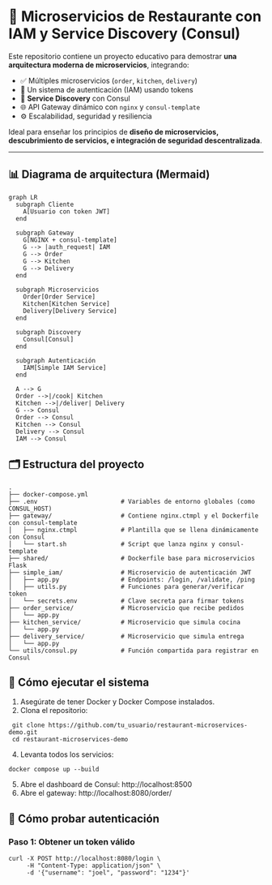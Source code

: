 # 🧪 Microservicios de Restaurante con IAM y Service Discovery (Consul)

Este repositorio contiene un proyecto educativo para demostrar **una arquitectura moderna de microservicios**, integrando:

- ✅ Múltiples microservicios (`order`, `kitchen`, `delivery`)
- 🔐 Un sistema de autenticación (IAM) usando tokens
- 🔎 **Service Discovery** con Consul
- 🌐 API Gateway dinámico con `nginx` y `consul-template`
- ⚙️ Escalabilidad, seguridad y resiliencia

Ideal para enseñar los principios de **diseño de microservicios, descubrimiento de servicios, e integración de seguridad descentralizada**.

---

## 📊 Diagrama de arquitectura (Mermaid)

```mermaid
graph LR
  subgraph Cliente
    A[Usuario con token JWT]
  end

  subgraph Gateway
    G[NGINX + consul-template]
    G --> |auth_request| IAM
    G --> Order
    G --> Kitchen
    G --> Delivery
  end

  subgraph Microservicios
    Order[Order Service]
    Kitchen[Kitchen Service]
    Delivery[Delivery Service]
  end

  subgraph Discovery
    Consul[Consul]
  end

  subgraph Autenticación
    IAM[Simple IAM Service]
  end

  A --> G
  Order -->|/cook| Kitchen
  Kitchen -->|/deliver| Delivery
  G --> Consul
  Order --> Consul
  Kitchen --> Consul
  Delivery --> Consul
  IAM --> Consul
```

## 🗂️ Estructura del proyecto
```
.
├── docker-compose.yml
├── .env                       # Variables de entorno globales (como CONSUL_HOST)
├── gateway/                   # Contiene nginx.ctmpl y el Dockerfile con consul-template
│   ├── nginx.ctmpl            # Plantilla que se llena dinámicamente con Consul
│   └── start.sh               # Script que lanza nginx y consul-template
├── shared/                    # Dockerfile base para microservicios Flask
├── simple_iam/                # Microservicio de autenticación JWT
│   ├── app.py                 # Endpoints: /login, /validate, /ping
│   ├── utils.py               # Funciones para generar/verificar token
│   └── secrets.env            # Clave secreta para firmar tokens
├── order_service/             # Microservicio que recibe pedidos
│   └── app.py
├── kitchen_service/           # Microservicio que simula cocina
│   └── app.py
├── delivery_service/          # Microservicio que simula entrega
│   └── app.py
└── utils/consul.py            # Función compartida para registrar en Consul
```

## 🚀 Cómo ejecutar el sistema

1.	Asegúrate de tener Docker y Docker Compose instalados.
2.	Clona el repositorio:
   ```
    git clone https://github.com/tu_usuario/restaurant-microservices-demo.git
    cd restaurant-microservices-demo
   ```
4.	Levanta todos los servicios:
   ```
   docker compose up --build
   ```
5.	Abre el dashboard de Consul: http://localhost:8500
6.	Abre el gateway: http://localhost:8080/order/

## 🔐 Cómo probar autenticación

### Paso 1: Obtener un token válido
```
curl -X POST http://localhost:8080/login \
     -H "Content-Type: application/json" \
     -d '{"username": "joel", "password": "1234"}'
```
